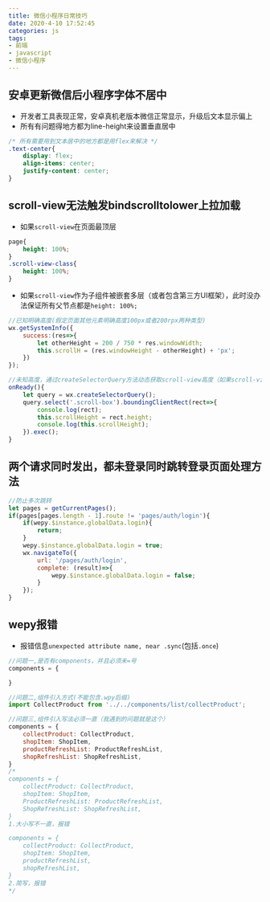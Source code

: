 ```yaml
---
title: 微信小程序日常技巧
date: 2020-4-10 17:52:45
categories: js
tags:
- 前端
- javascript
- 微信小程序
---
```


## 安卓更新微信后小程序字体不居中
* 开发者工具表现正常，安卓真机老版本微信正常显示，升级后文本显示偏上
* 所有有问题得地方都为line-height来设置垂直居中
```css
/* 所有需要用到文本居中的地方都是用flex来解决 */
.text-center{
    display: flex;
    align-items: center;
    justify-content: center;
}
```

## scroll-view无法触发bindscrolltolower上拉加载
* 如果`scroll-view`在页面最顶层
```css
page{
    height: 100%;
}
.scroll-view-class{
    height: 100%;
}
```

* 如果`scroll-view`作为子组件被嵌套多层（或者包含第三方UI框架），此时没办法保证所有父节点都是`height: 100%;`
```js
//已知明确高度(假定页面其他元素明确高度100px或者200rpx两种类型)
wx.getSystemInfo({
    success:(res=>{
        let otherHeight = 200 / 750 * res.windowWidth;
        this.scrollH = (res.windowHeight - otherHeight) + 'px';
    })
});

//未知高度，通过createSelectorQuery方法动态获取scroll-view高度（如果scroll-view内是数据请求的，需要在获取到数据渲染页面之后再设置高度）
onReady(){
    let query = wx.createSelectorQuery();
    query.select('.scroll-box').boundingClientRect(rect=>{
        console.log(rect);
        this.scrollHeight = rect.height;
        console.log(this.scrollHeight);
    }).exec();
}
```

## 两个请求同时发出，都未登录同时跳转登录页面处理方法
```js
//防止多次跳转
let pages = getCurrentPages();
if(pages[pages.length - 1].route != 'pages/auth/login'){
    if(wepy.$instance.globalData.login){
        return;
    }
    wepy.$instance.globalData.login = true;
    wx.navigateTo({
        url: '/pages/auth/login',
        complete: (result)=>{
            wepy.$instance.globalData.login = false;
        }
    });
}
```

## wepy报错
* 报错信息`unexpected attribute name, near .sync`(包括`.once`)
```js
//问题一,是否有components，并且必须未=号
components = {

}

//问题二,组件引入方式(不能包含.wpy后缀)
import CollectProduct from '../../components/list/collectProduct';

//问题三,组件引入写法必须一直（我遇到的问题就是这个）
components = {
    collectProduct: CollectProduct,
    shopItem: ShopItem,
    productRefreshList: ProductRefreshList,
    shopRefreshList: ShopRefreshList,
}
/*
components = {
    collectProduct: CollectProduct,
    shopItem: ShopItem,
    ProductRefreshList: ProductRefreshList,
    ShopRefreshList: ShopRefreshList,
}
1.大小写不一直，报错

components = {
    collectProduct: CollectProduct,
    shopItem: ShopItem,
    productRefreshList,
    shopRefreshList,
}
2.简写，报错
*/
```